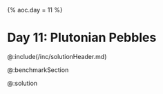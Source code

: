 {%
aoc.day = 11
%}

# Day 11: Plutonian Pebbles

@:include(/inc/solutionHeader.md)

@:benchmarkSection

@:solution